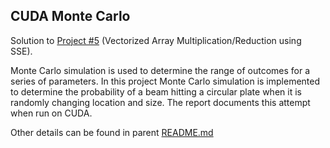 ## CUDA Monte Carlo

Solution to [Project #5](http://web.engr.oregonstate.edu/~mjb/cs575/Projects/proj05.html) 
(Vectorized Array Multiplication/Reduction using SSE).

Monte Carlo simulation is used to determine the range of outcomes for a series of parameters. 
In this project Monte Carlo simulation is implemented to determine the probability of a beam hitting a circular plate 
when it is randomly changing location and size. The report documents this attempt when run on CUDA.

Other details can be found in parent [README.md](https://github.com/sudharkj/cs575/blob/master/README.md)
